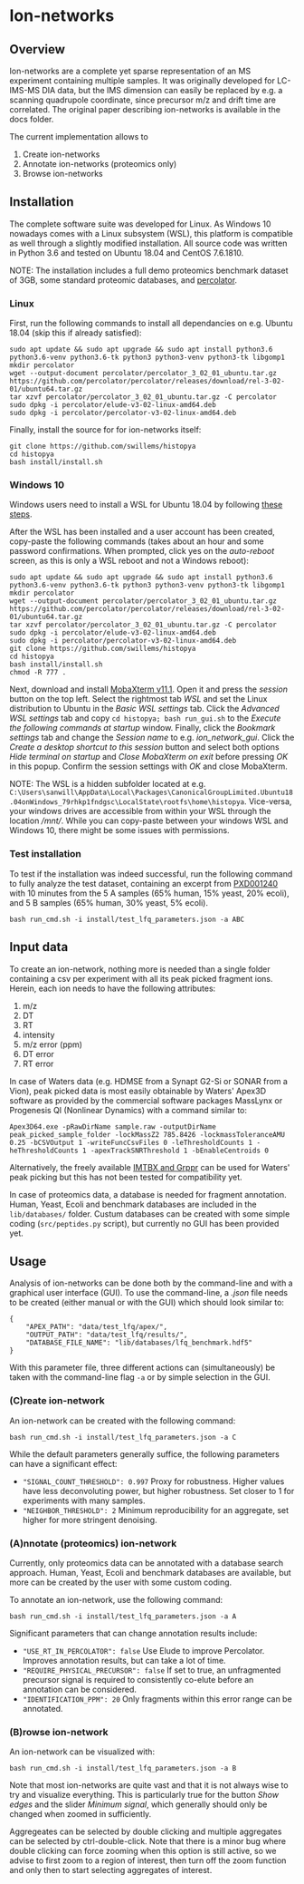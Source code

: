 # Ion-networks

## Overview

Ion-networks are a complete yet sparse representation of an MS experiment containing multiple samples. It was originally developed for LC-IMS-MS DIA data, but the IMS dimension can easily be replaced by e.g. a scanning quadrupole coordinate, since precursor m/z and drift time are correlated. The original paper describing ion-networks is available in the docs folder.

The current implementation allows to

1. Create ion-networks
2. Annotate ion-networks (proteomics only)
3. Browse ion-networks

## Installation

The complete software suite was developed for Linux. As Windows 10 nowadays comes with a Linux subsystem (WSL), this platform is compatible as well through a slightly modified installation. All source code was written in Python 3.6 and tested on Ubuntu 18.04 and CentOS 7.6.1810.

NOTE: The installation includes a full demo proteomics benchmark dataset of 3GB, some standard proteomic databases, and [percolator](https://github.com/percolator/percolator).

### Linux

First, run the following commands to install all dependancies on e.g. Ubuntu 18.04 (skip this if already satisfied):

```
sudo apt update && sudo apt upgrade && sudo apt install python3.6 python3.6-venv python3.6-tk python3 python3-venv python3-tk libgomp1
mkdir percolator
wget --output-document percolator/percolator_3_02_01_ubuntu.tar.gz https://github.com/percolator/percolator/releases/download/rel-3-02-01/ubuntu64.tar.gz
tar xzvf percolator/percolator_3_02_01_ubuntu.tar.gz -C percolator
sudo dpkg -i percolator/elude-v3-02-linux-amd64.deb
sudo dpkg -i percolator/percolator-v3-02-linux-amd64.deb
```

Finally, install the source for for ion-networks itself:

```
git clone https://github.com/swillems/histopya
cd histopya
bash install/install.sh
```

### Windows 10

Windows users need to install a WSL for Ubuntu 18.04 by following [these steps](https://docs.microsoft.com/en-us/windows/wsl/install-win10).

After the WSL has been installed and a user account has been created, copy-paste the following commands (takes about an hour and some password confirmations. When prompted, click yes on the *auto-reboot* screen, as this is only a WSL reboot and not a Windows reboot):

```
sudo apt update && sudo apt upgrade && sudo apt install python3.6 python3.6-venv python3.6-tk python3 python3-venv python3-tk libgomp1
mkdir percolator
wget --output-document percolator/percolator_3_02_01_ubuntu.tar.gz https://github.com/percolator/percolator/releases/download/rel-3-02-01/ubuntu64.tar.gz
tar xzvf percolator/percolator_3_02_01_ubuntu.tar.gz -C percolator
sudo dpkg -i percolator/elude-v3-02-linux-amd64.deb
sudo dpkg -i percolator/percolator-v3-02-linux-amd64.deb
git clone https://github.com/swillems/histopya
cd histopya
bash install/install.sh
chmod -R 777 .
```

Next, download and install [MobaXterm v11.1](https://mobaxterm.mobatek.net/download-home-edition.html). Open it and press the *session* button on the top left. Select the rightmost tab *WSL* and set the Linux distribution to Ubuntu in the *Basic WSL settings* tab. Click the *Advanced WSL settings* tab and copy ```cd histopya; bash run_gui.sh``` to the *Execute the following commands at startup* window. Finally, click the *Bookmark settings* tab and change the *Session name* to e.g. *ion_network_gui*. Click the *Create a desktop shortcut to this session* button and select both options *Hide terminal on startup* and *Close MobaXterm on exit* before pressing *OK* in this popup. Confirm the session settings with *OK* and close MobaXterm.

NOTE: The WSL is a hidden subfolder located at e.g. ```C:\Users\sanwill\AppData\Local\Packages\CanonicalGroupLimited.Ubuntu18.04onWindows_79rhkp1fndgsc\LocalState\rootfs\home\histopya```. Vice-versa, your windows drives are accessible from within your WSL through the location */mnt/*. While you can copy-paste between your windows WSL and Windows 10, there might be some issues with permissions.

### Test installation

To test if the installation was indeed successful, run the following command to fully analyze the test dataset, containing an excerpt from [PXD001240](http://proteomecentral.proteomexchange.org/cgi/GetDataset?ID=PXD001240) with 10 minutes from the 5 A samples (65% human, 15% yeast, 20% ecoli), and 5 B samples (65% human, 30% yeast, 5% ecoli).

```
bash run_cmd.sh -i install/test_lfq_parameters.json -a ABC
```

## Input data

To create an ion-network, nothing more is needed than a single folder containing a csv per experiment with all its peak picked fragment ions. Herein, each ion needs to have the following  attributes:

1. m/z
2. DT
3. RT
4. intensity
5. m/z error (ppm)
6. DT error
7. RT error

In case of Waters data (e.g. HDMSE from a Synapt G2-Si or SONAR from a Vion), peak picked data is most easily obtainable by Waters' Apex3D software as provided by the commercial software packages MassLynx or Progenesis QI (Nonlinear Dynamics) with a command similar to:

```
Apex3D64.exe -pRawDirName sample.raw -outputDirName peak_picked_sample_folder -lockMassZ2 785.8426 -lockmassToleranceAMU 0.25 -bCSVOutput 1 -writeFuncCsvFiles 0 -leThresholdCounts 1 -heThresholdCounts 1 -apexTrackSNRThreshold 1 -bEnableCentroids 0
```

Alternatively, the freely available [IMTBX and Grppr](https://www.ncbi.nlm.nih.gov/pmc/articles/PMC5826643/#SD1) can be used for Waters' peak picking but this has not been tested for compatibility yet.

In case of proteomics data, a database is needed for fragment annotation. Human, Yeast, Ecoli and benchmark databases are included in the ```lib/databases/``` folder. Custum databases can be created with some simple coding (```src/peptides.py``` script), but currently no GUI has been provided yet.

## Usage

Analysis of ion-networks can be done both by the command-line and with a graphical user interface (GUI). To use the command-line, a *.json* file needs to be created (either manual or with the GUI) which should look similar to:

```
{
    "APEX_PATH": "data/test_lfq/apex/",
    "OUTPUT_PATH": "data/test_lfq/results/",
    "DATABASE_FILE_NAME": "lib/databases/lfq_benchmark.hdf5"
}
```

With this parameter file, three different actions can (simultaneously) be taken with the command-line flag ```-a``` or by simple selection in the GUI.

### (C)reate ion-network

An ion-network can be created with the following command:

```
bash run_cmd.sh -i install/test_lfq_parameters.json -a C
```

While the default parameters generally suffice, the following parameters can have a significant effect:

* ```"SIGNAL_COUNT_THRESHOLD": 0.997``` Proxy for robustness. Higher values have less deconvoluting power, but higher robustness. Set closer to 1 for experiments with many samples.
* ```"NEIGHBOR_THRESHOLD": 2``` Minimum reproducibility for an aggregate, set higher for more stringent denoising.

### (A)nnotate (proteomics) ion-network

Currently, only proteomics data can be annotated with a database search approach. Human, Yeast, Ecoli and benchmark databases are available, but more can be created by the user with some custom coding.

To annotate an ion-network, use the following command:

```
bash run_cmd.sh -i install/test_lfq_parameters.json -a A
```

Significant parameters that can change annotation results include:

* ```"USE_RT_IN_PERCOLATOR": false``` Use Elude to improve Percolator. Improves annotation results, but can take a lot of time.
* ```"REQUIRE_PHYSICAL_PRECURSOR": false``` If set to true, an unfragmented precursor signal is required to consistently co-elute before an annotation can be considered.
* ```"IDENTIFICATION_PPM": 20``` Only fragments within this error range can be annotated.

### (B)rowse ion-network

An ion-network can be visualized with:

```
bash run_cmd.sh -i install/test_lfq_parameters.json -a B
```

Note that most ion-networks are quite vast and that it is not always wise to try and visualize everything. This is particularly true for the button *Show edges* and the slider *Minimum signal*, which generally should only be changed when zoomed in sufficiently.

Aggregeates can be selected by double clicking and multiple aggregates can be selected by ctrl-double-click. Note that there is a minor bug where double clicking can force zooming when this option is still active, so we advise to first zoom to a region of interest, then turn off the zoom function and only then to start selecting aggregates of interest.
